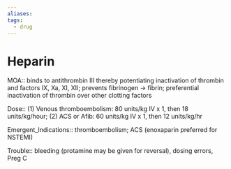```yaml
---
aliases: 
tags:
  - drug
---
```

# Heparin  
  
MOA:: binds to antithrombin III thereby potentiating inactivation of thrombin and factors IX, Xa, XI, XII; prevents fibrinogen → fibrin; preferential inactivation of thrombin over other clotting factors  
  
Dose:: (1) Venous thromboembolism: 80 units/kg IV x 1, then 18 units/kg/hour; (2) ACS or Afib: 60 units/kg IV x 1, then 12 units/kg/hr  
  
Emergent_Indications:: thromboembolism; ACS (enoxaparin preferred for NSTEMI)  
  
Trouble:: bleeding (protamine may be given for reversal), dosing errors, Preg C